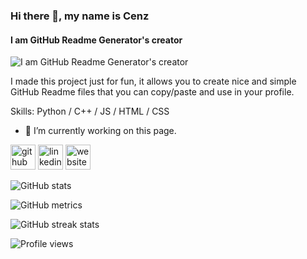 ### Hi there 👋, my name is Cenz
#### I am GitHub Readme Generator's creator
![I am GitHub Readme Generator's creator](https://arturssmirnovs.github.io/github-profile-readme-generator/images/banner.png)

I made this project just for fun, it allows you to create nice and simple GitHub Readme files that you can copy/paste and use in your profile.

Skills: Python / C++ / JS / HTML / CSS

- 🔭 I’m currently working on this page. 


[<img src='https://cdn.jsdelivr.net/npm/simple-icons@3.0.1/icons/github.svg' alt='github' height='40'>](https://github.com/cenzwong)  [<img src='https://cdn.jsdelivr.net/npm/simple-icons@3.0.1/icons/linkedin.svg' alt='linkedin' height='40'>](https://www.linkedin.com/in/cenzwong/)  [<img src='https://cdn.jsdelivr.net/npm/simple-icons@3.0.1/icons/icloud.svg' alt='website' height='40'>](http://githubio.cenz.xyz/)  

![GitHub stats](https://github-readme-stats.vercel.app/api?username=cenzwong&show_icons=true&count_private=true)  

![GitHub metrics](https://metrics.lecoq.io/cenzwong)  

![GitHub streak stats](https://github-readme-streak-stats.herokuapp.com/?user=cenzwong)  

![Profile views](https://gpvc.arturio.dev/cenzwong)  
